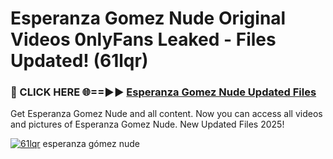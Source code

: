 # Esperanza Gomez Nude Original Videos 0nlyFans Leaked - Files Updated! (61lqr)

<h3>🔴 CLICK HERE 🌐==►► <a href="https://tinyurl.com/yc6ubb5a" rel="nofollow">Esperanza Gomez Nude Updated Files</a></h3>

Get Esperanza Gomez Nude and all content. Now you can access all videos and pictures of Esperanza Gomez Nude. New Updated Files 2025!

[![61lqr](https://i.imgur.com/7eu0CRL.gif)](https://tinyurl.com/yc6ubb5a)
esperanza gómez nude